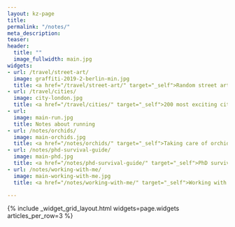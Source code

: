 ```yaml
---
layout: kz-page
title:
permalink: "/notes/"
meta_description:
teaser: 
header:
  title: ""
  image_fullwidth: main.jpg
widgets:
- url: /travel/street-art/
  image: graffiti-2019-2-berlin-min.jpg
  title: <a href="/travel/street-art/" target="_self">Random street art</a>
- url: /travel/cities/
  image: city-london.jpg
  title: <a href="/travel/cities/" target="_self">200 most exciting cities</a>
- url:
  image: main-run.jpg
  title: Notes about running
- url: /notes/orchids/
  image: main-orchids.jpg
  title: <a href="/notes/orchids/" target="_self">Taking care of orchids</a>
- url: /notes/phd-survival-guide/
  image: main-phd.jpg
  title: <a href="/notes/phd-survival-guide/" target="_self">PhD survival guide</a>
- url: /notes/working-with-me/
  image: main-working-with-me.jpg
  title: <a href="/notes/working-with-me/" target="_self">Working with me</a>

---
```


{% include _widget_grid_layout.html widgets=page.widgets articles_per_row=3 %}
